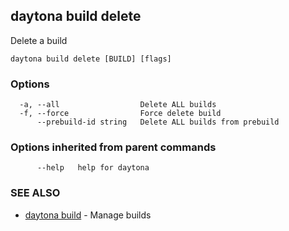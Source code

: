 ## daytona build delete

Delete a build

```
daytona build delete [BUILD] [flags]
```

### Options

```
  -a, --all                  Delete ALL builds
  -f, --force                Force delete build
      --prebuild-id string   Delete ALL builds from prebuild
```

### Options inherited from parent commands

```
      --help   help for daytona
```

### SEE ALSO

* [daytona build](daytona_build.md)	 - Manage builds

